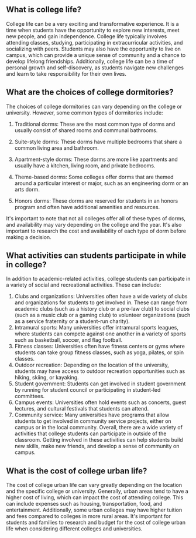 ## What is college life?
College life can be a very exciting and transformative experience. It is a time when students have the opportunity to explore new interests, meet new people, and gain independence. College life typically involves attending classes, studying, participating in extracurricular activities, and socializing with peers. Students may also have the opportunity to live on campus, which can provide a unique sense of community and a chance to develop lifelong friendships. Additionally, college life can be a time of personal growth and self-discovery, as students navigate new challenges and learn to take responsibility for their own lives.
## What are the choices of college dormitories?
The choices of college dormitories can vary depending on the college or university. However, some common types of dormitories include:

1. Traditional dorms: These are the most common type of dorms and usually consist of shared rooms and communal bathrooms.

2. Suite-style dorms: These dorms have multiple bedrooms that share a common living area and bathroom.

3. Apartment-style dorms: These dorms are more like apartments and usually have a kitchen, living room, and private bedrooms.

4. Theme-based dorms: Some colleges offer dorms that are themed around a particular interest or major, such as an engineering dorm or an arts dorm.

5. Honors dorms: These dorms are reserved for students in an honors program and often have additional amenities and resources.

It's important to note that not all colleges offer all of these types of dorms, and availability may vary depending on the college and the year. It's also important to research the cost and availability of each type of dorm before making a decision.
## What activities can students participate in while in college?
In addition to academic-related activities, college students can participate in a variety of social and recreational activities. These can include:
1.	Clubs and organizations: Universities often have a wide variety of clubs and organizations for students to get involved in. These can range from academic clubs (such as a history club or a pre-law club) to social clubs (such as a music club or a gaming club) to volunteer organizations (such as a service fraternity or a student-run charity).
2.	Intramural sports: Many universities offer intramural sports leagues, where students can compete against one another in a variety of sports such as basketball, soccer, and flag football.
3.	Fitness classes: Universities often have fitness centers or gyms where students can take group fitness classes, such as yoga, pilates, or spin classes.
4.	Outdoor recreation: Depending on the location of the university, students may have access to outdoor recreation opportunities such as hiking, skiing, or kayaking.
5.	Student government: Students can get involved in student government by running for student council or participating in student-led committees.
6.	Campus events: Universities often hold events such as concerts, guest lectures, and cultural festivals that students can attend.
7.	Community service: Many universities have programs that allow students to get involved in community service projects, either on campus or in the local community.
Overall, there are a wide variety of activities that college students can participate in outside of the classroom. Getting involved in these activities can help students build new skills, make new friends, and develop a sense of community on campus.
## What is the cost of college urban life?
The cost of college urban life can vary greatly depending on the location and the specific college or university. Generally, urban areas tend to have a higher cost of living, which can impact the cost of attending college. This can include expenses such as housing, transportation, food, and entertainment. Additionally, some urban colleges may have higher tuition and fees compared to colleges in more rural areas. It's important for students and families to research and budget for the cost of college urban life when considering different colleges and universities.
